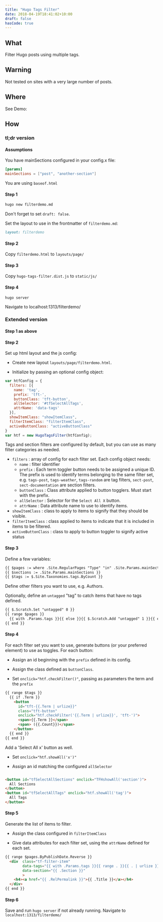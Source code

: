 ```yaml
---
title: "Hugo Tags Filter"
date: 2018-04-19T18:41:02+10:00
draft: false
hasCode: true
---
```


## What
Filter Hugo posts using multiple tags.

<!--more-->

## Warning 

Not tested on sites with a very large number of posts.

## Where 

See Demo: 

## How 

### tl;dr version

#### Assumptions

You have mainSections configured in your config.x file:
```toml
[params]
mainSections = ["post", "another-section"]
```

You are using `baseof.html`


#### Step 1

```bash
hugo new filterdemo.md
```

Don't forget to set `draft: false`.

Set the layout to use in the frontmatter of `filterdemo.md`:

```markdown
layout: filterdemo
```

#### Step 2

Copy `filterdemo.html` to `layouts/page/`

#### Step 3

Copy `hugo-tags-filter.dist.js` to `static/js/`

#### Step 4
```bash
hugo server
```

Navigate to localhost:1313/filterdemo/


### Extended version 

#### Step 1 as above

#### Step 2

Set up html layout and the js config: 

- Create new layout `layouts/page/filterdemo.html`.

- Initialize by passing an optional config object:

```js
var htfConfig = {
  filters: [{
    name: 'tag',
    prefix: 'tft-',
    buttonClass: 'tft-button',
    allSelector: '#tfSelectAllTags',
    attrName: 'data-tags'
  }],
  showItemClass: "showItemClass",
  filterItemClass: "filterItemClass",
  activeButtonClass: "activeButtonClass"
} 
var htf = new HugoTagsFilter(htfConfig);

```

Tags and section filters are configured by default, but you can use as many filter categories as needed.

  - `filters`
    : array of config for each filter set. Each config object needs:
      - `name`
        : filter identifier
      - `prefix`
        : Each term toggler button needs to be assigned a unique ID. The prefix is used to identify terms belonging to the same filter set, e.g. `tags-post`, `tags-weather`, `tags-random` are tag filters, `sect-post`, `sect-documentation` are section filters.
      - `buttonClass`
        : Class attribute applied to button togglers. Must start with the prefix.
      - `allSelector`
        : Selector for the `Select All X` button.
      - `attrName`
        : Data attribute name to use to identify items.
  - `showItemClass`
    : class to apply to items to signify that they should be visible.
  - `filterItemClass`
    : class applied to items to indicate that it is included in items to be filtered.
  - `activeButtonClass`
    : class to apply to button toggler to signify active status 

#### Step 3

Define a few variables:
  
```html
{{ $pages := where .Site.RegularPages "Type" "in" .Site.Params.mainSections }}
{{ $sections := .Site.Params.mainSections }}
{{ $tags := $.Site.Taxonomies.tags.ByCount }}
```
Define other filters you want to use, e.g. Authors.


Optionally, define an `untagged` "tag" to catch items that have no tags defined.

```html
{{ $.Scratch.Set "untagged" 0 }}
{{ range $pages }}
  {{ with .Params.tags }}{{ else }}{{ $.Scratch.Add "untagged" 1 }}{{ end }}
{{ end }}

```

#### Step 4

For each filter set you want to use, generate buttons (or your preferred element) to use as toggles. For each button:

  - Assign an id beginning with the `prefix` defined in its config. 

  - Assign the class defined as `buttonClass`.

  - Set `onclick="htf.checkFilter()"`, passing as parameters the term and the `prefix`

```html
{{ range $tags }}
  {{ if .Term }}
    <button 
      id="tft-{{.Term | urlize}}" 
      class="tft-button" 
      onclick="htf.checkFilter('{{.Term | urlize}}', 'tft-')">
      <span>{{.Term }}</span>
      <span> ({{.Count}})</span>
    </button>
  {{ end }}
{{ end }}
```

Add a 'Select All x' button as well. 

  - Set `onclick="htf.showAll('x')"`

  - Assign an id matching the configured `allSelector`


```html

<button id="tfSelectAllSections" onclick="TFHshowAll('section')">
  All Sections
</button>
<button id="tfSelectAllTags" onclick="htf.showAll('tag')">
  All Tags
</button>
```

#### Step 5

Generate the list of items to filter.

  - Assign the class configured in `filterItemClass`

  - Give data attributes for each filter set, using the `attrName` defined for each set.


```html
{{ range $pages.ByPublishDate.Reverse }}
  <div  class="tf-filter-item" 
        data-tags="{{ with .Params.tags }}{{ range . }}{{ . | urlize }} {{ end }}{{ else }} tfuntagged{{ end }}"
        data-section="{{ .Section }}"
        >
    <h4><a href="{{ .RelPermalink }}">{{ .Title }}</a></h4>
  </div>
{{ end }}
```

#### Step 6

Save and run `hugo server` if not already running. Navigate to `localhost:1313/filterdemo/`
